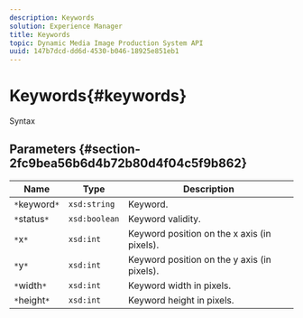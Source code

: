 ```yaml
---
description: Keywords
solution: Experience Manager
title: Keywords
topic: Dynamic Media Image Production System API
uuid: 147b7dcd-dd6d-4530-b046-18925e851eb1
---
```


# Keywords{#keywords}

 Syntax 

## Parameters {#section-2fc9bea56b6d4b72b80d4f04c5f9b862}

|  Name  | Type  | Description  |
|---|---|---|
|  `*`keyword`*`  | `xsd:string`  | Keyword.  |
|  `*`status`*`  | `xsd:boolean`  | Keyword validity.  |
|  `*`x`*`  | `xsd:int`  | Keyword position on the x axis (in pixels).  |
|  `*`y`*`  | `xsd:int`  | Keyword position on the y axis (in pixels).  |
|  `*`width`*`  | `xsd:int`  | Keyword width in pixels.  |
|  `*`height`*`  | `xsd:int`  | Keyword height in pixels.  |

